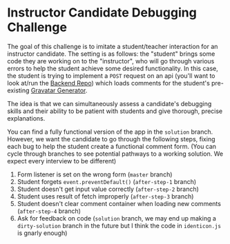 # Instructor Candidate Debugging Challenge

The goal of this challenge is to imitate a student/teacher interaction for an instructor candidate. The setting is as follows: the "student" brings some code they are working on to the "instructor", who will go through various errors to help the student achieve some desired functionality. In this case, the student is trying to implement a `POST` request on an api (you'll want to look at/run the [Backend Repo](https://github.com/learn-co-curriculum/instructor-candidate-debugging-challenge-backend)) which loads comments for the student's pre-existing [Gravatar Generator](https://github.com/learn-co-curriculum/js-gravatar-creator).

The idea is that we can simultaneously assess a candidate's debugging skills and their ability to be patient with students and give thorough, precise explanations.

You can find a fully functional version of the app in the `solution` branch. However, we want the candidate to go through the following steps, fixing each bug to help the student create a functional comment form. (You can cycle through branches to see potential pathways to a working solution. We expect every interview to be different)

1. Form listener is set on the wrong form (`master` branch)
2. Student forgets `event.preventDefault()` (`after-step-1` branch)
3. Student doesn't get input value correctly (`after-step-2` branch)
4. Student uses result of fetch improperly (`after-step-3` branch)
5. Student doesn't clear comment container when loading new comments (`after-step-4` branch)
6. Ask for feedback on code (`solution` branch, we may end up making a `dirty-solution` branch in the future but I think the code in `identicon.js` is gnarly enough)
